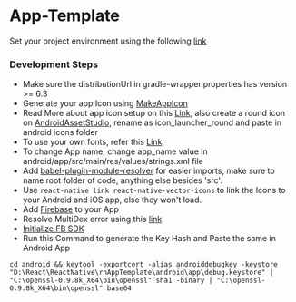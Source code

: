 # App-Template

Set your project environment using the following [link](https://reactnative.dev/docs/environment-setup)

### Development Steps

-   Make sure the distributionUrl in gradle-wrapper.properties has version >= 6.3
-   Generate your app Icon using [MakeAppIcon](https://makeappicon.com/)
-   Read More about app icon setup on this [Link](https://aboutreact.com/react-native-change-app-icon/), also create a round icon on [AndroidAssetStudio](https://romannurik.github.io/AndroidAssetStudio/), rename as icon_launcher_round and paste in android icons folder
-   To use your own fonts, refer this [Link](https://medium.com/better-programming/using-custom-fonts-in-react-native-2019-289099609837)
-   To change App name, change app_name value in android/app/src/main/res/values/strings.xml file
-   Add [babel-plugin-module-resolver](https://www.npmjs.com/package/babel-plugin-module-resolver) for easier imports, make sure to name root folder of code, anything else besides 'src'.
-   Use `react-native link react-native-vector-icons` to link the Icons to your Android and iOS app, else they won't load.
-   Add [Firebase](https://rnfirebase.io/) to your App
-   Resolve MultiDex error using this [link](https://developer.android.com/studio/build/multidex)
-   [Initialize FB SDK](https://stackoverflow.com/questions/30213369/facebook-sdk-has-not-been-initialized-facebooksdk-sdkinitialize)
-   Run this Command to generate the Key Hash and Paste the same in Android App

```
cd android && keytool -exportcert -alias androiddebugkey -keystore "D:\React\ReactNative\rnAppTemplate\android\app\debug.keystore" | "C:\openssl-0.9.8k_X64\bin\openssl" sha1 -binary | "C:\openssl-0.9.8k_X64\bin\openssl" base64
```
